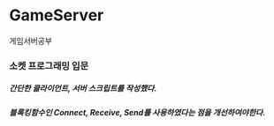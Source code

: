# GameServer
게임서버공부

### 소켓 프로그래밍 입문
##### 간단한 클라이언트, 서버 스크립트를 작성했다.
##### 블록킹함수인 Connect, Receive, Send를 사용하였다는 점을 개선하여야한다.
